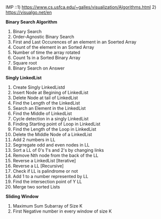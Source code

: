 IMP ::1)  https://www.cs.usfca.edu/~galles/visualization/Algorithms.html
      2) https://visualgo.net/en

      
**Binary Search Algorithm**
1) Binary Search
2) Order-Agnostic Binary Search
3) First and Last Occurences of an element in an Soerted Array
4) Count of the element in an Sorted Array
5) Number of time the array rotated
6) Count 1s in a Sorted Binary Array
7) Square root
8) Binary Search on Answer

**Singly LinkedList**
1) Create  Singly LinkedListd
2) Insert Node at Begining of LinkedList
3) Delete Node at tail of LinkedList
4) Find the Length of the LinkedList
5) Search an Element in the LinkedList
6) Find the Middle of LinkedList
7) Cycle detection in a singly LinkedList
8) Finding Starting point of Loop in LinkedList
9) Find the Length of the Loop in LinkedList
10) Delete the Middle Node of a LinkedList
11) Add 2 numbers in LL
12) Segrregate odd and even nodes in LL
13) Sort a LL of 0's 1's and 2's by changing links
14) Remove Nth node from the back of the LL
15) Reverse a LinkedList [Iterative]
16) Reverse a LL [Recursive]
17) Check if LL is palindrome or not
18) Add 1 to a number represented by LL
19) Find the intersection point of Y LL
20) Merge two sorted Lists

**Sliding Window**
1) Maximum Sum Subarray of Size K
2) First Negative number in every window of size K

